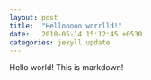 ```yaml
---
layout: post
title:  "Hellooooo worrlld!"
date:   2018-05-14 15:12:45 +0530
categories: jekyll update
---
```

Hello world! This is markdown!
